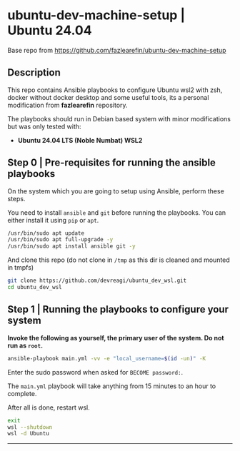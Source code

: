 # ubuntu-dev-machine-setup | Ubuntu 24.04
Base repo from https://github.com/fazlearefin/ubuntu-dev-machine-setup
## Description

This repo contains Ansible playbooks to configure Ubuntu wsl2 with zsh, docker without docker desktop and some useful tools, its a personal modification from **fazlearefin** repository.

The playbooks should run in Debian based system with minor modifications but was only tested with:

- **Ubuntu 24.04 LTS (Noble Numbat) WSL2**


## Step 0 | Pre-requisites for running the ansible playbooks

On the system which you are going to setup using Ansible, perform these steps.

You need to install `ansible` and `git` before running the playbooks. You can either install it using `pip` or `apt`.

```bash
/usr/bin/sudo apt update
/usr/bin/sudo apt full-upgrade -y
/usr/bin/sudo apt install ansible git -y
```

And clone this repo (do not clone in `/tmp` as this dir is cleaned and mounted in tmpfs)

```bash
git clone https://github.com/devreagi/ubuntu_dev_wsl.git
cd ubuntu_dev_wsl
```

## Step 1 | Running the playbooks to configure your system

**Invoke the following as yourself, the primary user of the system. Do not run as `root`.**

```bash
ansible-playbook main.yml -vv -e "local_username=$(id -un)" -K
```

Enter the sudo password when asked for `BECOME password:`.

The `main.yml` playbook will take anything from 15 minutes to an hour to complete.

After all is done, restart wsl.

```bash
exit
wsl --shutdown
wsl -d Ubuntu
```

---